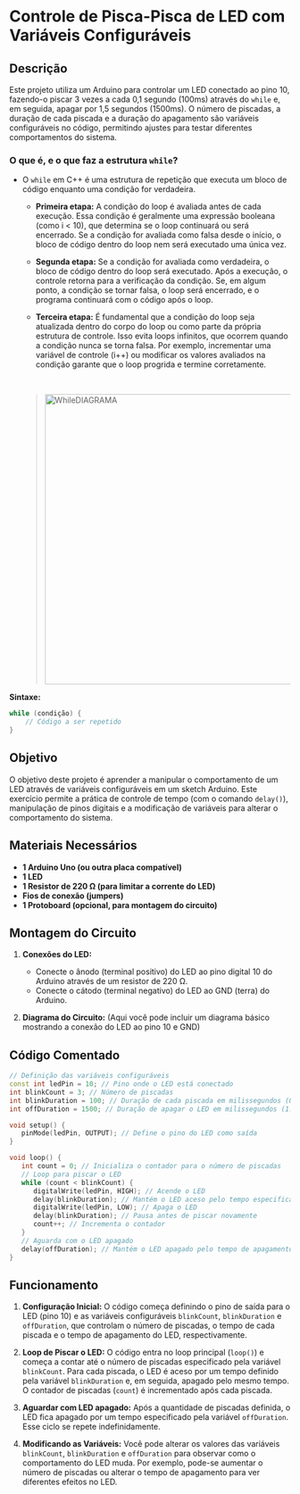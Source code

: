 # Controle de Pisca-Pisca de LED com Variáveis Configuráveis

## Descrição
Este projeto utiliza um Arduino para controlar um LED conectado ao pino 10, fazendo-o piscar 3 vezes a cada 0,1 segundo (100ms) através do `while` e, em seguida, apagar por 1,5 segundos (1500ms). O número de piscadas, a duração de cada piscada e a duração do apagamento são variáveis configuráveis no código, permitindo ajustes para testar diferentes comportamentos do sistema.

### O que é, e o que faz a estrutura `while`?
- O `while` em C++ é uma estrutura de repetição que executa um bloco de código enquanto uma condição for verdadeira.

    - **Primeira etapa:** A condição do loop é avaliada antes de cada execução. Essa condição é geralmente uma expressão booleana (como i < 10), que determina se o loop continuará ou será encerrado. Se a condição for avaliada como falsa desde o início, o bloco de código dentro do loop nem será executado uma única vez.
      
    - **Segunda etapa:** Se a condição for avaliada como verdadeira, o bloco de código dentro do loop será executado. Após a execução, o controle retorna para a verificação da condição. Se, em algum ponto, a condição se tornar falsa, o loop será encerrado, e o programa continuará com o código após o loop.
      
    - **Terceira etapa:** É fundamental que a condição do loop seja atualizada dentro do corpo do loop ou como parte da própria estrutura de controle. Isso evita loops infinitos, que ocorrem quando a condição nunca se torna falsa. Por exemplo, incrementar uma variável de controle (i++) ou modificar os valores avaliados na condição garante que o loop progrida e termine corretamente.
    <br>
    
    > <img alt="WhileDIAGRAMA" height="520" width="733" src="https://i.pinimg.com/originals/b9/b9/48/b9b948ec034a0c5474e2d82ecf41c9b1.gif">

**Sintaxe:**
```cpp
while (condição) {
    // Código a ser repetido
}
```````

## Objetivo
O objetivo deste projeto é aprender a manipular o comportamento de um LED através de variáveis configuráveis em um sketch Arduino. Este exercício permite a prática de controle de tempo (com o comando `delay()`), manipulação de pinos digitais e a modificação de variáveis para alterar o comportamento do sistema.

## Materiais Necessários
- **1 Arduino Uno (ou outra placa compatível)**
- **1 LED**
- **1 Resistor de 220 Ω (para limitar a corrente do LED)**
- **Fios de conexão (jumpers)**
- **1 Protoboard (opcional, para montagem do circuito)**

## Montagem do Circuito
1. **Conexões do LED:**
   - Conecte o ânodo (terminal positivo) do LED ao pino digital 10 do Arduino através de um resistor de 220 Ω.
   - Conecte o cátodo (terminal negativo) do LED ao GND (terra) do Arduino.

2. **Diagrama do Circuito:**
   (Aqui você pode incluir um diagrama básico mostrando a conexão do LED ao pino 10 e GND)

## Código Comentado

```cpp
// Definição das variáveis configuráveis
const int ledPin = 10; // Pino onde o LED está conectado
int blinkCount = 3; // Número de piscadas
int blinkDuration = 100; // Duração de cada piscada em milissegundos (0.1 segundo)
int offDuration = 1500; // Duração de apagar o LED em milissegundos (1.5 segundos)

void setup() {
   pinMode(ledPin, OUTPUT); // Define o pino do LED como saída
}

void loop() {
   int count = 0; // Inicializa o contador para o número de piscadas
   // Loop para piscar o LED
   while (count < blinkCount) {
      digitalWrite(ledPin, HIGH); // Acende o LED
      delay(blinkDuration); // Mantém o LED aceso pelo tempo especificado
      digitalWrite(ledPin, LOW); // Apaga o LED
      delay(blinkDuration); // Pausa antes de piscar novamente
      count++; // Incrementa o contador
   }
   // Aguarda com o LED apagado
   delay(offDuration); // Mantém o LED apagado pelo tempo de apagamento especificado
}
```

## Funcionamento

1. **Configuração Inicial:**
   O código começa definindo o pino de saída para o LED (pino 10) e as variáveis configuráveis `blinkCount`, `blinkDuration` e `offDuration`, que controlam o número de piscadas, o tempo de cada piscada e o tempo de apagamento do LED, respectivamente.

2. **Loop de Piscar o LED:**
   O código entra no loop principal (`loop()`) e começa a contar até o número de piscadas especificado pela variável `blinkCount`. Para cada piscada, o LED é aceso por um tempo definido pela variável `blinkDuration` e, em seguida, apagado pelo mesmo tempo. O contador de piscadas (`count`) é incrementado após cada piscada.

3. **Aguardar com LED apagado:**
   Após a quantidade de piscadas definida, o LED fica apagado por um tempo especificado pela variável `offDuration`. Esse ciclo se repete indefinidamente.

4. **Modificando as Variáveis:**
   Você pode alterar os valores das variáveis `blinkCount`, `blinkDuration` e `offDuration` para observar como o comportamento do LED muda. Por exemplo, pode-se aumentar o número de piscadas ou alterar o tempo de apagamento para ver diferentes efeitos no LED.

